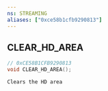 ```yaml
---
ns: STREAMING
aliases: ["0xce58b1cfb9290813"]
---
```

## CLEAR_HD_AREA

```c
// 0xCE58B1CFB9290813
void CLEAR_HD_AREA();
```

```
Clears the HD area
```
